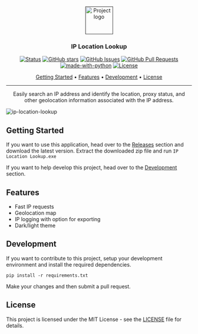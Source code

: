<p align="center">
  <a href="" rel="noopener">
 <img width=75px height=75px src="https://user-images.githubusercontent.com/40510223/167052736-2bc8c9f8-8998-40e6-b3c7-1c1b4d3dc57f.png" alt="Project logo"></a>
</p>

<h3 align="center">IP Location Lookup</h3>

<div align="center">

  [![Status](https://img.shields.io/badge/status-active-success.svg)](https://github.com/asecco/IP-Location-Lookup)
  [![GitHub stars](https://badgen.net/github/stars/asecco/IP-Location-Lookup)](https://github.com/asecco/IP-Location-Lookup/stargazers)
  [![GitHub Issues](https://img.shields.io/github/issues/asecco/IP-Location-Lookup.svg)](https://github.com/asecco/IP-Location-Lookup/issues)
  [![GitHub Pull Requests](https://img.shields.io/github/issues-pr/asecco/IP-Location-Lookup.svg)](https://github.com/asecco/IP-Location-Lookup/pulls)
  [![made-with-python](https://img.shields.io/badge/Made%20with-Python-1f425f.svg)](https://www.python.org/)
  [![License](https://img.shields.io/badge/license-MIT-blue.svg)](/LICENSE)

</div>

<p align="center">
  <a href="#getting-started">Getting Started</a> •
  <a href="#features">Features</a> •
  <a href="#development">Development</a> •
  <a href="#license">License</a>
</p>

---

<p align="center"> Easily search an IP address and identify the location, proxy status, and other geolocation information associated with the IP address.
    <br> 
</p>

![ip-location-lookup](https://user-images.githubusercontent.com/40510223/167050280-901f43cd-12bd-490d-8c8f-6d9d3384be2a.png)

## Getting Started
If you want to use this application, head over to the [Releases](https://github.com/asecco/IP-Location-Lookup/releases) section and download the latest version. Extract the downloaded zip file and run ```IP Location Lookup.exe```

If you want to help develop this project, head over to the [Development](#development) section.

## Features
- Fast IP requests
- Geolocation map
- IP logging with option for exporting
- Dark/light theme


## Development
If you want to contribute to this project, setup your development environment and install the required dependencies.

    pip install -r requirements.txt


Make your changes and then submit a pull request.

## License
This project is licensed under the MIT License - see the [LICENSE](LICENSE) file for details.

